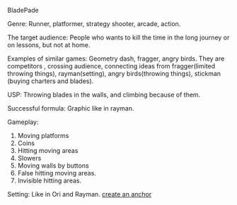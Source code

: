 BladePade


Genre: Runner, platformer, strategy shooter, arcade, action.

The target audience:  People who wants to kill the time in the long journey or on lessons, but not at home.

Examples of similar games:  Geometry dash, fragger, angry birds. They are competitors , crossing audience, connecting ideas from fragger(limited throwing things), rayman(setting), angry birds(throwing things), stickman (buying charters and blades).

USP: Throwing blades in the walls, and climbing because of them.

Successful formula: Graphic like in rayman.

Gameplay: 
1.	Moving platforms
2.	Coins
3.	Hitting moving areas
4.	Slowers
5.	Moving walls by buttons
6.	False hitting moving areas.
7.	Invisible hitting areas.

Setting:  Like in Ori and Rayman.
[create an anchor](#anchors-in-markdown)

